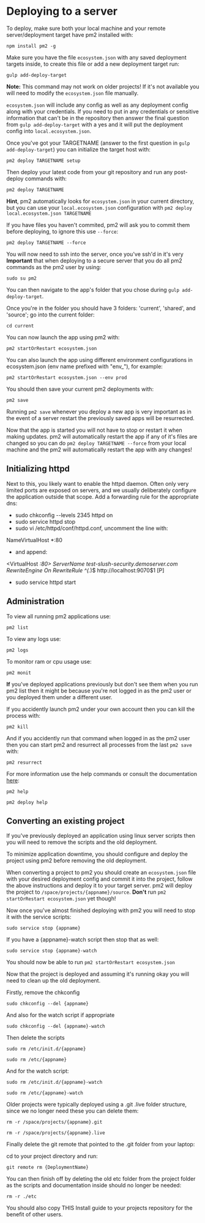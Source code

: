 # Deploying to a server

To deploy, make sure both your local machine and your remote server/deployment target have pm2 installed with:

`npm install pm2 -g`

Make sure you have the file `ecosystem.json` with any saved deployment targets inside, to create this file or add a new deployment target run:

`gulp add-deploy-target`

**Note:** This command may not work on older projects! If it's not available you will need to modify the `ecosystem.json` file manually.

`ecosystem.json` will include any config as well as any deployment config along with your credentials. If you need to put in any credentials or sensitive information that can't be in the repository then answer the final question from `gulp add-deploy-target` with a yes and it will put the deployment config into `local.ecosystem.json`.

Once you've got your TARGETNAME (answer to the first question in `gulp add-deploy-target`) you can initialize the target host with:

`pm2 deploy TARGETNAME setup`

Then deploy your latest code from your git repository and run any post-deploy commands with:

`pm2 deploy TARGETNAME`

**Hint**, pm2 automatically looks for `ecosystem.json` in your current directory, but you can use your `local.ecosystem.json` configuration with `pm2 deploy local.ecosystem.json TARGETNAME`

If you have files you haven't commited, pm2 will ask you to commit them before deploying, to ignore this use `--force`:

`pm2 deploy TARGETNAME --force`

You will now need to ssh into the server, once you've ssh'd in it's very **Important** that when deploying to a secure server that you do all pm2 commands as the pm2 user by using:

`sudo su pm2`

You can then navigate to the app's folder that you chose during `gulp add-deploy-target`.

Once you're in the folder you should have 3 folders: 'current',  'shared', and 'source'; go into the current folder:

`cd current`

You can now launch the app using pm2 with:

`pm2 startOrRestart ecosystem.json`

You can also launch the app using different environment configurations in ecosystem.json (env name prefixed with "env_"), for example:

`pm2 startOrRestart ecosystem.json --env prod`

You should then save your current pm2 deployments with:

`pm2 save`

Running `pm2 save` whenever you deploy a new app is very important as in the event of a server restart the previously saved apps will be resurrected.

Now that the app is started you will not have to stop or restart it when making updates. pm2 will automatically restart the app if any of it's files are changed so you can do `pm2 deploy TARGETNAME --force` from your local machine and the pm2 will automatically restart the app with any changes!

## Initializing httpd

Next to this, you likely want to enable the httpd daemon. Often only very limited ports are exposed on servers, and we usually deliberately configure the application outside that scope. Add a forwarding rule for the appropriate dns:

- sudo chkconfig --levels 2345 httpd on
- sudo service httpd stop
- sudo vi /etc/httpd/conf/httpd.conf, uncomment the line with:

NameVirtualHost *:80

- and append:

<VirtualHost *:80>
  ServerName test-slush-security.demoserver.com
  RewriteEngine On
  RewriteRule ^(.*)$ http://localhost:9070$1 [P]
</VirtualHost>

- sudo service httpd start

## Administration

To view all running pm2 applications use:

`pm2 list`

To view any logs use:

`pm2 logs`

To monitor ram or cpu usage use:

`pm2 monit`

**If** you've deployed applications previously but don't see them when you run pm2 list then it might be because you're not logged in as the pm2 user or you deployed them under a different user.

If you accidently launch pm2 under your own account then you can kill the process with:

`pm2 kill`

And if you accidently run that command when logged in as the pm2 user then you can start pm2 and resurrect all processes from the last `pm2 save` with:

`pm2 resurrect`

For more information use the help commands or consult the documentation [here](http://pm2.keymetrics.io/docs/usage/quick-start/):

`pm2 help`

`pm2 deploy help`

## Converting an existing project

If you've previously deployed an application using linux server scripts then you will need to remove the scripts and the old deployment.

To minimize application downtime, you should configure and deploy the project using pm2 before removing the old deployment.

When converting a project to pm2 you should create an `ecosystem.json` file with your desired deployment config and commit it into the project, follow the above instructions and deploy it to your target server. pm2 will deploy the project to `/space/projects/{appname}/source`. **Don't** run `pm2 startOrRestart ecosystem.json` yet though!

Now once you've almost finished deploying with pm2 you will need to stop it with the service scripts:

`sudo service stop {appname}`

If you have a {appname}-watch script then stop that as well:

`sudo service stop {appname}-watch`

You should now be able to run `pm2 startOrRestart ecosystem.json`

Now that the project is deployed and assuming it's running okay you will need to clean up the old deployment.

Firstly, remove the chkconfig

`sudo chkconfig --del {appname}`

And also for the watch script if appropriate

`sudo chkconfig --del {appname}-watch`

Then delete the scripts

`sudo rm /etc/init.d/{appname}`

`sudo rm /etc/{appname}`

And for the watch script:

`sudo rm /etc/init.d/{appname}-watch`

`sudo rm /etc/{appname}-watch`

Older projects were typically deployed using a .git .live folder structure, since we no longer need these you can delete them:

`rm -r /space/projects/{appname}.git`

`rm -r /space/projects/{appname}.live`

Finally delete the git remote that pointed to the .git folder from your laptop:

cd to your project directory and run:

`git remote rm {DeploymentName}`

You can then finish off by deleting the old etc folder from the project folder as the scripts and documentation inside should no longer be needed:

`rm -r ./etc`

You should also copy THIS Install guide to your projects repository for the benefit of other users.

